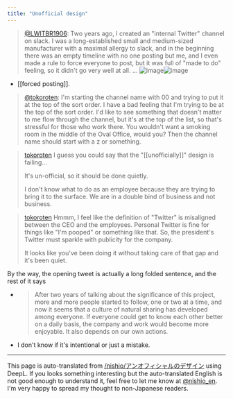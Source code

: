 ```yaml
---
title: "Unofficial design"
---
```


> [@LWITBR1906](https://twitter.com/LWITBR1906/status/1668750981956501505?s=20): Two years ago, I created an "internal Twitter" channel on slack. I was a long-established small and medium-sized manufacturer with a maximal allergy to slack, and in the beginning there was an empty timeline with no one posting but me, and I even made a rule to force everyone to post, but it was full of "made to do" feeling, so it didn't go very well at all. ...
> ![image](https://pbs.twimg.com/media/FyiYK3ZagAASyE4.jpg)![image](https://pbs.twimg.com/media/FyiYK4TakAAmnMV.jpg)
- [[forced posting]].

> [@tokoroten](https://twitter.com/tokoroten/status/1668879824780394498?s=46&t=gkSZtjGEtUZPO0JCzBxCBw): I'm starting the channel name with 00 and trying to put it at the top of the sort order. I have a bad feeling that I'm trying to be at the top of the sort order.
> I'd like to see something that doesn't matter to me flow through the channel, but it's at the top of the list, so that's stressful for those who work there.
> You wouldn't want a smoking room in the middle of the Oval Office, would you?
>  Then the channel name should start with a z or something.

> [tokoroten](https://twitter.com/tokoroten/status/1668881726578507776) I guess you could say that the "[[unofficially]]" design is failing...
>
>  It's un-official, so it should be done quietly.
>
>  I don't know what to do as an employee because they are trying to bring it to the surface.
>  We are in a double bind of business and not business.

> [tokoroten](https://twitter.com/tokoroten/status/1668900912457465856) Hmmm, I feel like the definition of "Twitter" is misaligned between the CEO and the employees.
>  Personal Twitter is fine for things like "I'm pooped" or something like that.
>  So, the president's Twitter must sparkle with publicity for the company.
>
>  It looks like you've been doing it without taking care of that gap and it's been quiet.

By the way, the opening tweet is actually a long folded sentence, and the rest of it says
- > After two years of talking about the significance of this project, more and more people started to follow, one or two at a time, and now it seems that a culture of natural sharing has developed among everyone. If everyone could get to know each other better on a daily basis, the company and work would become more enjoyable. It also depends on our own actions.
- I don't know if it's intentional or just a mistake.


---
This page is auto-translated from [/nishio/アンオフィシャルのデザイン](https://scrapbox.io/nishio/アンオフィシャルのデザイン) using DeepL. If you looks something interesting but the auto-translated English is not good enough to understand it, feel free to let me know at [@nishio_en](https://twitter.com/nishio_en). I'm very happy to spread my thought to non-Japanese readers.
